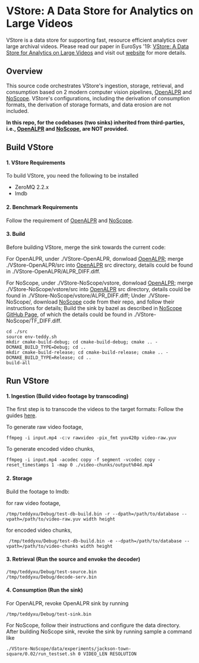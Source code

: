 # VStore: A Data Store for Analytics on Large Videos
VStore is a data store for supporting fast, resource efficient analytics over large archival videos.
Please read our paper in EuroSys '19: [VStore: A Data Store for Analytics on Large Videos](https://web.ics.purdue.edu/~xu944/eurosys19.pdf)
and visit out [website](https://thexsel.github.io/p/vstore/) for more details.

## Overview
This source code orchestrates VStore's ingestion, storage, retrieval, and consumption based on 2 modern computer vision pipelines, [OpenALPR](https://github.com/openalpr/openalpr) and [NoScope](https://github.com/stanford-futuredata/noscope).
VStore's configurations, including the derivation of consumption formats, the derivation of storage formats, and data erosion are not included.

**In this repo, for the codebases (two sinks) inherited from third-parties, i.e., [OpenALPR](https://github.com/openalpr/openalpr) and [NoScope](https://github.com/stanford-futuredata/noscope), are NOT provided.**

## Build VStore
#### 1. VStore Requirements
To build VStore, you need the following to be installed
* ZeroMQ 2.2.x
* lmdb
#### 2. Benchmark Requirements
Follow the requirement of [OpenALPR](https://github.com/openalpr/openalpr) and [NoScope](https://github.com/stanford-futuredata/noscope).
#### 3. Build
Before building VStore, merge the sink towards the current code:

For OpenALPR, under ./VStore-OpenALPR, donwload [OpenALPR](https://github.com/openalpr/openalpr); merge ./VStore-OpenALPR/src into [OpenALPR](https://github.com/openalpr/openalpr) src directory, details could be found in ./VStore-OpenALPR/ALPR_DIFF.diff.

For NoScope, under ./VStore-NoScope/vstore, donwload [OpenALPR](https://github.com/openalpr/openalpr); merge ./VStore-NoScope/vstore/src into [OpenALPR](https://github.com/openalpr/openalpr) src directory, details could be found in ./VStore-NoScope/vstore/ALPR_DIFF.diff; 
Under ./VStore-NoScope/, download [NoScope](https://github.com/stanford-futuredata/noscope) code from their repo, and follow their instructions for details; 
Build the sink by bazel as described in [NoScope GitHub Page](https://github.com/stanford-futuredata/noscope), of which the details could be found in ./VStore-NoScope/TF_DIFF.diff.
```
cd ./src
source env-teddy.sh
mkdir cmake-build-debug; cd cmake-build-debug; cmake .. -DCMAKE_BUILD_TYPE=Debug; cd ..
mkdir cmake-build-release; cd cmake-build-release; cmake .. -DCMAKE_BUILD_TYPE=Release; cd ..
build-all
```

## Run VStore
#### 1. Ingestion (Build video footage by transcoding)
The first step is to transcode the videos to the target formats: Follow the guides [here](https://gist.github.com/tiantuxu/6dca1b86f5ad5f7386d242f001a1cf08).

To generate raw video footage, 
```
ffmpeg -i input.mp4 -c:v rawvideo -pix_fmt yuv420p video-raw.yuv
```
To generate encoded video chunks, 
```
ffmpeg -i input.mp4 -acodec copy -f segment -vcodec copy -reset_timestamps 1 -map 0 ./video-chunks/output%04d.mp4
```
#### 2. Storage
Build the footage to lmdb:

for raw video footage,
```
/tmp/teddyxu/Debug/test-db-build.bin -r --dpath=/path/to/database --vpath=/path/to/video-raw.yuv width height
```
for encoded video chunks,
```
 /tmp/teddyxu/Debug/test-db-build.bin -e --dpath=/path/to/database --vpath=/path/to/video-chunks width height
``` 
#### 3. Retrieval (Run the source and envoke the decoder)
```
/tmp/teddyxu/Debug/test-source.bin
/tmp/teddyxu/Debug/decode-serv.bin
```
#### 4. Consumption (Run the sink)
For OpenALPR, revoke OpenALPR sink by running
```
/tmp/teddyxu/Debug/test-sink.bin
```

For NoScope, follow their instructions and configure the data directory.
After building NoScope sink, revoke the sink by running sample a command like
```
./VStore-NoScope/data/experiments/jackson-town-square/0.02/run_testset.sh 0 VIDEO_LEN RESOLUTION
```
